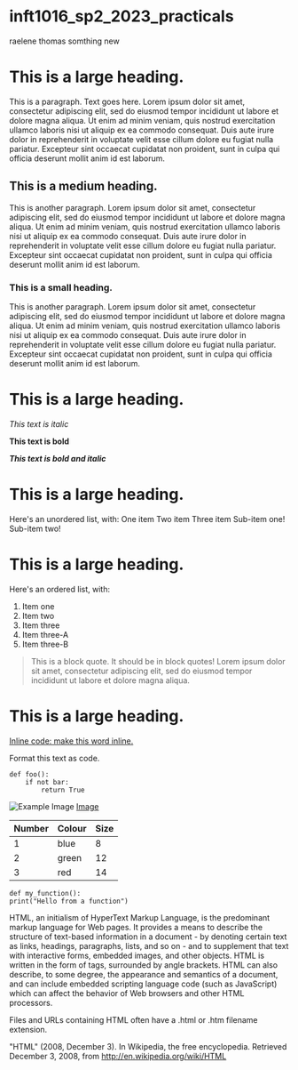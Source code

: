 # inft1016_sp2_2023_practicals

raelene thomas
somthing new
# This is a large heading.
This is a paragraph. Text goes here. Lorem ipsum dolor sit amet, consectetur adipiscing elit, sed do eiusmod tempor incididunt ut labore et dolore magna aliqua. Ut enim ad minim veniam, quis nostrud exercitation ullamco laboris nisi ut aliquip ex ea commodo consequat. Duis aute irure dolor in reprehenderit in voluptate velit esse cillum dolore eu fugiat nulla pariatur. Excepteur sint occaecat cupidatat non proident, sunt in culpa qui officia deserunt mollit anim id est laborum.


## This is a medium heading.
This is another paragraph. Lorem ipsum dolor sit amet, consectetur adipiscing elit, sed do eiusmod tempor incididunt ut labore et dolore magna aliqua. Ut enim ad minim veniam, quis nostrud exercitation ullamco laboris nisi ut aliquip ex ea commodo consequat. Duis aute irure dolor in reprehenderit in voluptate velit esse cillum dolore eu fugiat nulla pariatur. Excepteur sint occaecat cupidatat non proident, sunt in culpa qui officia deserunt mollit anim id est laborum.


### This is a small heading.
This is another paragraph. Lorem ipsum dolor sit amet, consectetur adipiscing elit, sed do eiusmod tempor incididunt ut labore et dolore magna aliqua. Ut enim ad minim veniam, quis nostrud exercitation ullamco laboris nisi ut aliquip ex ea commodo consequat. Duis aute irure dolor in reprehenderit in voluptate velit esse cillum dolore eu fugiat nulla pariatur. Excepteur sint occaecat cupidatat non proident, sunt in culpa qui officia deserunt mollit anim id est laborum.


# This is a large heading.

*This text is italic*

**This text is bold**

**_This text is bold and italic_**

# This is a large heading.

Here's an unordered list, with:
One item
Two item
Three item
Sub-item one!
Sub-item two!

# This is a large heading.

Here's an ordered list, with:
1. Item one
2. Item two
3. Item three
4. Item three-A
5. Item three-B

> This is a block quote. It should be in block quotes! Lorem ipsum dolor sit amet, consectetur adipiscing elit, sed do eiusmod tempor incididunt ut labore et dolore magna aliqua.

# This is a large heading.

[Inline code: make this word inline.]()

Format this text as code.
```
def foo():
    if not bar:
        return True
```

![Example Image](https://upload.wikimedia.org/wikipedia/commons/0/03/Kismet-IMG_6007-black.jpg)
[Image](https://upload.wikimedia.org/wikipedia/commons/0/03/Kismet-IMG_6007-black.jpg)

| Number        | Colour        | Size          |
| ------------- | ------------- | ------------- |
| 1             | blue          | 8             |
| 2             | green         | 12            |
| 3             | red           | 14            |



```
def my_function():
print("Hello from a function")
```

HTML, an initialism of HyperText Markup Language, is the predominant markup language for Web pages. It provides a means to describe the structure of text-based information in a document - by denoting certain text as links, headings, paragraphs, lists, and so on - and to supplement that text with interactive forms, embedded images, and other objects. HTML is written in the form of tags, surrounded by angle brackets. HTML can also describe, to some degree, the appearance and semantics of a document, and can include embedded scripting language code (such as JavaScript) which can affect the behavior of Web browsers and other HTML processors.

Files and URLs containing HTML often have a .html or .htm filename extension.

"HTML" (2008, December 3). In Wikipedia, the free encyclopedia. Retrieved December 3, 2008, from http://en.wikipedia.org/wiki/HTML